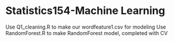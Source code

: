 # Statistics154-Machine Learning
Use Q1_cleaning.R to make our wordfeature1.csv for modeling
Use RandomForest.R to make RandomForest model, completed with CV

